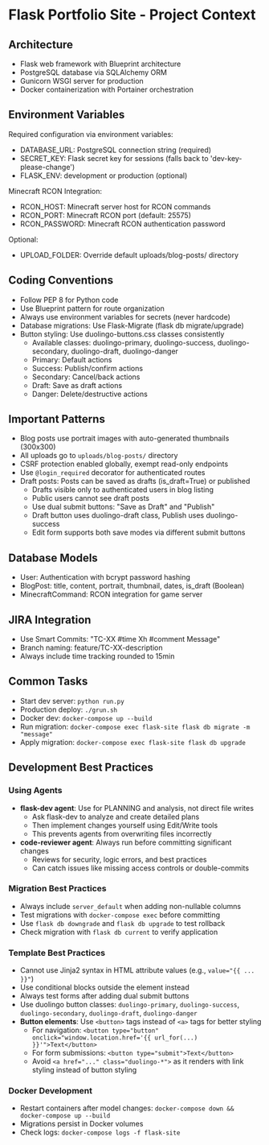 # Flask Portfolio Site - Project Context

## Architecture
- Flask web framework with Blueprint architecture
- PostgreSQL database via SQLAlchemy ORM
- Gunicorn WSGI server for production
- Docker containerization with Portainer orchestration

## Environment Variables
Required configuration via environment variables:
- DATABASE_URL: PostgreSQL connection string (required)
- SECRET_KEY: Flask secret key for sessions (falls back to 'dev-key-please-change')
- FLASK_ENV: development or production (optional)

Minecraft RCON Integration:
- RCON_HOST: Minecraft server host for RCON commands
- RCON_PORT: Minecraft RCON port (default: 25575)
- RCON_PASSWORD: Minecraft RCON authentication password

Optional:
- UPLOAD_FOLDER: Override default uploads/blog-posts/ directory

## Coding Conventions
- Follow PEP 8 for Python code
- Use Blueprint pattern for route organization
- Always use environment variables for secrets (never hardcode)
- Database migrations: Use Flask-Migrate (flask db migrate/upgrade)
- Button styling: Use duolingo-buttons.css classes consistently
  - Available classes: duolingo-primary, duolingo-success, duolingo-secondary, duolingo-draft, duolingo-danger
  - Primary: Default actions
  - Success: Publish/confirm actions
  - Secondary: Cancel/back actions
  - Draft: Save as draft actions
  - Danger: Delete/destructive actions

## Important Patterns
- Blog posts use portrait images with auto-generated thumbnails (300x300)
- All uploads go to `uploads/blog-posts/` directory
- CSRF protection enabled globally, exempt read-only endpoints
- Use `@login_required` decorator for authenticated routes
- Draft posts: Posts can be saved as drafts (is_draft=True) or published
  - Drafts visible only to authenticated users in blog listing
  - Public users cannot see draft posts
  - Use dual submit buttons: "Save as Draft" and "Publish"
  - Draft button uses duolingo-draft class, Publish uses duolingo-success
  - Edit form supports both save modes via different submit buttons

## Database Models
- User: Authentication with bcrypt password hashing
- BlogPost: title, content, portrait, thumbnail, dates, is_draft (Boolean)
- MinecraftCommand: RCON integration for game server

## JIRA Integration
- Use Smart Commits: "TC-XX #time Xh #comment Message"
- Branch naming: feature/TC-XX-description
- Always include time tracking rounded to 15min

## Common Tasks
- Start dev server: `python run.py`
- Production deploy: `./grun.sh`
- Docker dev: `docker-compose up --build`
- Run migration: `docker-compose exec flask-site flask db migrate -m "message"`
- Apply migration: `docker-compose exec flask-site flask db upgrade`

## Development Best Practices

### Using Agents
- **flask-dev agent**: Use for PLANNING and analysis, not direct file writes
  - Ask flask-dev to analyze and create detailed plans
  - Then implement changes yourself using Edit/Write tools
  - This prevents agents from overwriting files incorrectly
- **code-reviewer agent**: Always run before committing significant changes
  - Reviews for security, logic errors, and best practices
  - Can catch issues like missing access controls or double-commits

### Migration Best Practices
- Always include `server_default` when adding non-nullable columns
- Test migrations with `docker-compose exec` before committing
- Use `flask db downgrade` and `flask db upgrade` to test rollback
- Check migration with `flask db current` to verify application

### Template Best Practices
- Cannot use Jinja2 syntax in HTML attribute values (e.g., `value="{{ ... }}"`)
- Use conditional blocks outside the element instead
- Always test forms after adding dual submit buttons
- Use duolingo button classes: `duolingo-primary`, `duolingo-success`, `duolingo-secondary`, `duolingo-draft`, `duolingo-danger`
- **Button elements**: Use `<button>` tags instead of `<a>` tags for better styling
  - For navigation: `<button type="button" onclick="window.location.href='{{ url_for(...) }}'">Text</button>`
  - For form submissions: `<button type="submit">Text</button>`
  - Avoid `<a href="..." class="duolingo-*">` as it renders with link styling instead of button styling

### Docker Development
- Restart containers after model changes: `docker-compose down && docker-compose up --build`
- Migrations persist in Docker volumes
- Check logs: `docker-compose logs -f flask-site`